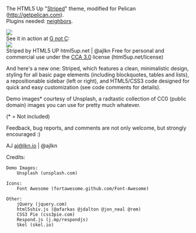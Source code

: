 The HTML5 Up "[Striped](https://html5up.net/striped)" theme, modified for Pelican (http://getpelican.com).  
Plugins needed: [neighbors](https://github.com/getpelican/pelican-plugins/tree/master/neighbors).  
 
![](https://github.com/aroaminggeek/pelican-striped/blob/master/screenshot.png)  
See it in action at [G not C](http://gnotc.com):  
![](https://github.com/aroaminggeek/pelican-striped/blob/master/screenshot.png)  
Striped by HTML5 UP
html5up.net | @ajlkn
Free for personal and commercial use under the [CCA 3.0](https://creativecommons.org/licenses/by/3.0/) license (html5up.net/license)


And here's a new one: Striped, which features a clean, minimalistic design, styling for
all basic page elements (including blockquotes, tables and lists), a repositionable
sidebar (left or right), and HTML5/CSS3 code designed for quick and easy customization
(see code comments for details).

Demo images* courtesy of Unsplash, a radtastic collection of CC0 (public domain) images
you can use for pretty much whatever.

(* = Not included)

Feedback, bug reports, and comments are not only welcome, but strongly encouraged :)

AJ
aj@lkn.io | @ajlkn


Credits:

	Demo Images:
		Unsplash (unsplash.com)

	Icons:
		Font Awesome (fortawesome.github.com/Font-Awesome)

	Other:
		jQuery (jquery.com)
		html5shiv.js (@afarkas @jdalton @jon_neal @rem)
		CSS3 Pie (css3pie.com)
		Respond.js (j.mp/respondjs)
		Skel (skel.io)
